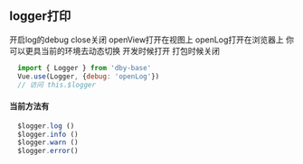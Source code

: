 <script lang="babel">
export default {
  mounted() {
    this.$logger.info('打印一下')
  }
}
</script>
## logger打印
开启log的debug close关闭 openView打开在视图上 openLog打开在浏览器上 你可以更具当前的环境去动态切换 开发时候打开 打包时候关闭
```javascript
  import { Logger } from 'dby-base'
  Vue.use(Logger, {debug: 'openLog'})
  // 访问 this.$logger
```
#### 当前方法有
```javascript
  $logger.log () 
  $logger.info ()
  $logger.warn ()
  $logger.error()
```